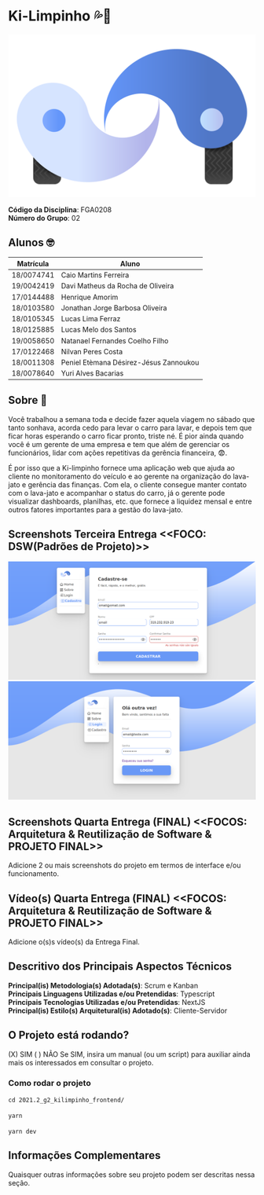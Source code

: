 # Ki-Limpinho 💦🚗

![logo](public/imgs/logoRodas.svg)

**Código da Disciplina**: FGA0208<br>
**Número do Grupo**: 02<br>

## Alunos 🤓

| Matrícula  | Aluno                                  |
| ---------- | -------------------------------------- |
| 18/0074741 | Caio Martins Ferreira                  |
| 19/0042419 | Davi Matheus da Rocha de Oliveira      |
| 17/0144488 | Henrique Amorim                        |
| 18/0103580 | Jonathan Jorge Barbosa Oliveira        |
| 18/0105345 | Lucas Lima Ferraz                      |
| 18/0125885 | Lucas Melo dos Santos                  |
| 19/0058650 | Natanael Fernandes Coelho Filho        |
| 17/0122468 | Nilvan Peres Costa                     |
| 18/0011308 | Peniel Etèmana Désirez-Jésus Zannoukou |
| 18/0078640 | Yuri Alves Bacarias                    |

## Sobre 🤔

Você trabalhou a semana toda e decide fazer aquela viagem no sábado que tanto sonhava, acorda cedo para levar o carro para lavar, e depois tem que ficar horas esperando o carro ficar pronto, triste né. É pior ainda quando você é um gerente de uma empresa e tem que além de gerenciar os funcionários, lidar com ações repetitivas da gerência financeira, 😨.

É por isso que a Ki-limpinho fornece uma aplicação web que ajuda ao cliente no monitoramento do veículo e ao gerente na organização do lava-jato e gerência das finanças. Com ela, o cliente consegue manter contato com o lava-jato e acompanhar o status do carro, já o gerente pode visualizar dashboards, planilhas, etc. que fornece a liquidez mensal e entre outros fatores importantes para a gestão do lava-jato.

## Screenshots Terceira Entrega <<FOCO: DSW(Padrões de Projeto)>>

<img src='public/imgs/entregas/cadastro.png' />
<img src='public/imgs/entregas/login.png' />

## Screenshots Quarta Entrega (FINAL) <<FOCOS: Arquitetura & Reutilização de Software & PROJETO FINAL>>

Adicione 2 ou mais screenshots do projeto em termos de interface e/ou funcionamento.

## Vídeo(s) Quarta Entrega (FINAL) <<FOCOS: Arquitetura & Reutilização de Software & PROJETO FINAL>>

Adicione o(s)s vídeo(s) da Entrega Final.

## Descritivo dos Principais Aspectos Técnicos

**Principal(is) Metodologia(s) Adotada(s)**: Scrum e Kanban<br>
**Principais Linguagens Utilizadas e/ou Pretendidas**: Typescript<br>
**Principais Tecnologias Utilizadas e/ou Pretendidas**: NextJS<br>
**Principal(is) Estilo(s) Arquitetural(is) Adotado(s)**: Cliente-Servidor<br>

## O Projeto está rodando?

(X) SIM
( ) NÃO
Se SIM, insira um manual (ou um script) para auxiliar ainda mais os interessados em consultar o projeto.

### Como rodar o projeto

```
cd 2021.2_g2_kilimpinho_frontend/

yarn

yarn dev
```

## Informações Complementares

Quaisquer outras informações sobre seu projeto podem ser descritas nessa seção.
